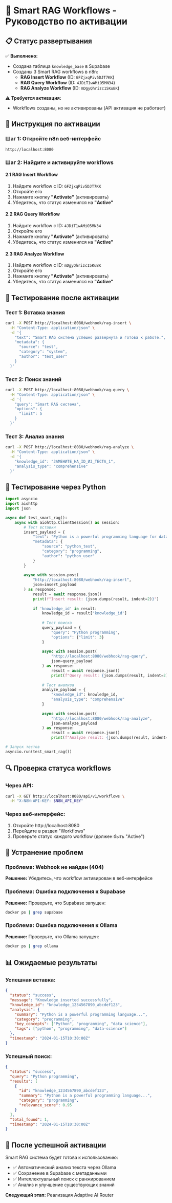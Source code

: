 # 🚀 Smart RAG Workflows - Руководство по активации

## 📋 Статус развертывания

✅ **Выполнено:**
- Создана таблица `knowledge_base` в Supabase
- Созданы 3 Smart RAG workflows в n8n:
  - **RAG Insert Workflow** (ID: `GFZjxqPiv5DJT7KK`)
  - **RAG Query Workflow** (ID: `4JDiT1wAMiO5MN34`) 
  - **RAG Analyze Workflow** (ID: `mDgyQhrizc15KuBK`)

⚠️ **Требуется активация:**
- Workflows созданы, но не активированы (API активация не работает)

## 🔧 Инструкция по активации

### Шаг 1: Откройте n8n веб-интерфейс
```
http://localhost:8080
```

### Шаг 2: Найдите и активируйте workflows

#### 2.1 RAG Insert Workflow
1. Найдите workflow с ID: `GFZjxqPiv5DJT7KK`
2. Откройте его
3. Нажмите кнопку **"Activate"** (активировать)
4. Убедитесь, что статус изменился на **"Active"**

#### 2.2 RAG Query Workflow  
1. Найдите workflow с ID: `4JDiT1wAMiO5MN34`
2. Откройте его
3. Нажмите кнопку **"Activate"** (активировать)
4. Убедитесь, что статус изменился на **"Active"**

#### 2.3 RAG Analyze Workflow
1. Найдите workflow с ID: `mDgyQhrizc15KuBK`
2. Откройте его
3. Нажмите кнопку **"Activate"** (активировать)
4. Убедитесь, что статус изменился на **"Active"**

## 🧪 Тестирование после активации

### Тест 1: Вставка знания
```bash
curl -X POST http://localhost:8080/webhook/rag-insert \
  -H "Content-Type: application/json" \
  -d '{
    "text": "Smart RAG система успешно развернута и готова к работе.",
    "metadata": {
      "source": "test",
      "category": "system",
      "author": "test_user"
    }
  }'
```

### Тест 2: Поиск знаний
```bash
curl -X POST http://localhost:8080/webhook/rag-query \
  -H "Content-Type: application/json" \
  -d '{
    "query": "Smart RAG система",
    "options": {
      "limit": 5
    }
  }'
```

### Тест 3: Анализ знания
```bash
curl -X POST http://localhost:8080/webhook/rag-analyze \
  -H "Content-Type: application/json" \
  -d '{
    "knowledge_id": "ЗАМЕНИТЕ_НА_ID_ИЗ_ТЕСТА_1",
    "analysis_type": "comprehensive"
  }'
```

## 🐍 Тестирование через Python

```python
import asyncio
import aiohttp
import json

async def test_smart_rag():
    async with aiohttp.ClientSession() as session:
        # Тест вставки
        insert_payload = {
            "text": "Python is a powerful programming language for data science and web development.",
            "metadata": {
                "source": "python_test",
                "category": "programming",
                "author": "python_user"
            }
        }
        
        async with session.post(
            "http://localhost:8080/webhook/rag-insert",
            json=insert_payload
        ) as response:
            result = await response.json()
            print(f"Insert result: {json.dumps(result, indent=2)}")
            
            if 'knowledge_id' in result:
                knowledge_id = result['knowledge_id']
                
                # Тест поиска
                query_payload = {
                    "query": "Python programming",
                    "options": {"limit": 3}
                }
                
                async with session.post(
                    "http://localhost:8080/webhook/rag-query",
                    json=query_payload
                ) as response:
                    result = await response.json()
                    print(f"Query result: {json.dumps(result, indent=2)}")
                
                # Тест анализа
                analyze_payload = {
                    "knowledge_id": knowledge_id,
                    "analysis_type": "comprehensive"
                }
                
                async with session.post(
                    "http://localhost:8080/webhook/rag-analyze",
                    json=analyze_payload
                ) as response:
                    result = await response.json()
                    print(f"Analyze result: {json.dumps(result, indent=2)}")

# Запуск тестов
asyncio.run(test_smart_rag())
```

## 🔍 Проверка статуса workflows

### Через API:
```bash
curl -X GET http://localhost:8080/api/v1/workflows \
  -H "X-N8N-API-KEY: $N8N_API_KEY"
```

### Через веб-интерфейс:
1. Откройте http://localhost:8080
2. Перейдите в раздел "Workflows"
3. Проверьте статус каждого workflow (должен быть "Active")

## 🚨 Устранение проблем

### Проблема: Webhook не найден (404)
**Решение:** Убедитесь, что workflow активирован в веб-интерфейсе

### Проблема: Ошибка подключения к Supabase
**Решение:** Проверьте, что Supabase запущен:
```bash
docker ps | grep supabase
```

### Проблема: Ошибка подключения к Ollama
**Решение:** Проверьте, что Ollama запущен:
```bash
docker ps | grep ollama
```

## 📊 Ожидаемые результаты

### Успешная вставка:
```json
{
  "status": "success",
  "message": "Knowledge inserted successfully",
  "knowledge_id": "knowledge_1234567890_abcdef123",
  "analysis": {
    "summary": "Python is a powerful programming language...",
    "category": "programming",
    "key_concepts": ["Python", "programming", "data science"],
    "tags": ["python", "programming", "data-science"]
  },
  "timestamp": "2024-01-15T10:30:00Z"
}
```

### Успешный поиск:
```json
{
  "status": "success",
  "query": "Python programming",
  "results": [
    {
      "id": "knowledge_1234567890_abcdef123",
      "summary": "Python is a powerful programming language...",
      "category": "programming",
      "relevance_score": 0.95
    }
  ],
  "total_found": 1,
  "timestamp": "2024-01-15T10:30:00Z"
}
```

## 🎉 После успешной активации

Smart RAG система будет готова к использованию:
- ✅ Автоматический анализ текста через Ollama
- ✅ Сохранение в Supabase с метаданными
- ✅ Интеллектуальный поиск с ранжированием
- ✅ Анализ и улучшение существующих знаний

**Следующий этап:** Реализация Adaptive AI Router
